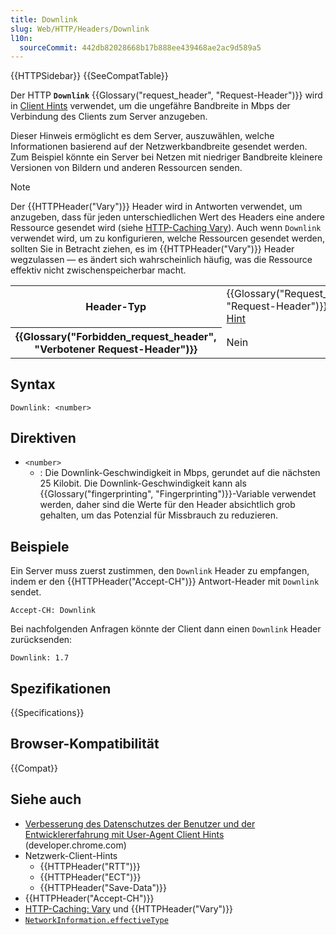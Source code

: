 ```yaml
---
title: Downlink
slug: Web/HTTP/Headers/Downlink
l10n:
  sourceCommit: 442db82028668b17b888ee439468ae2ac9d589a5
---
```


{{HTTPSidebar}} {{SeeCompatTable}}

Der HTTP **`Downlink`** {{Glossary("request_header", "Request-Header")}} wird in [Client Hints](/de/docs/Web/HTTP/Client_hints) verwendet, um die ungefähre Bandbreite in Mbps der Verbindung des Clients zum Server anzugeben.

Dieser Hinweis ermöglicht es dem Server, auszuwählen, welche Informationen basierend auf der Netzwerkbandbreite gesendet werden. Zum Beispiel könnte ein Server bei Netzen mit niedriger Bandbreite kleinere Versionen von Bildern und anderen Ressourcen senden.

> [!NOTE]
> Der {{HTTPHeader("Vary")}} Header wird in Antworten verwendet, um anzugeben, dass für jeden unterschiedlichen Wert des Headers eine andere Ressource gesendet wird (siehe [HTTP-Caching Vary](/de/docs/Web/HTTP/Caching#vary)).
> Auch wenn `Downlink` verwendet wird, um zu konfigurieren, welche Ressourcen gesendet werden, sollten Sie in Betracht ziehen, es im {{HTTPHeader("Vary")}} Header wegzulassen — es ändert sich wahrscheinlich häufig, was die Ressource effektiv nicht zwischenspeicherbar macht.

<table class="properties">
  <tbody>
    <tr>
      <th scope="row">Header-Typ</th>
      <td>
        {{Glossary("Request_header", "Request-Header")}},
        <a href="/de/docs/Web/HTTP/Client_hints">Client-Hint</a>
      </td>
    </tr>
    <tr>
      <th scope="row">{{Glossary("Forbidden_request_header", "Verbotener Request-Header")}}</th>
      <td>Nein</td>
    </tr>
  </tbody>
</table>

## Syntax

```http
Downlink: <number>
```

## Direktiven

- `<number>`
  - : Die Downlink-Geschwindigkeit in Mbps, gerundet auf die nächsten 25 Kilobit.
    Die Downlink-Geschwindigkeit kann als {{Glossary("fingerprinting", "Fingerprinting")}}-Variable verwendet werden, daher sind die Werte für den Header absichtlich grob gehalten, um das Potenzial für Missbrauch zu reduzieren.

## Beispiele

Ein Server muss zuerst zustimmen, den `Downlink` Header zu empfangen, indem er den {{HTTPHeader("Accept-CH")}} Antwort-Header mit `Downlink` sendet.

```http
Accept-CH: Downlink
```

Bei nachfolgenden Anfragen könnte der Client dann einen `Downlink` Header zurücksenden:

```http
Downlink: 1.7
```

## Spezifikationen

{{Specifications}}

## Browser-Kompatibilität

{{Compat}}

## Siehe auch

- [Verbesserung des Datenschutzes der Benutzer und der Entwicklererfahrung mit User-Agent Client Hints](https://developer.chrome.com/docs/privacy-security/user-agent-client-hints) (developer.chrome.com)
- Netzwerk-Client-Hints
  - {{HTTPHeader("RTT")}}
  - {{HTTPHeader("ECT")}}
  - {{HTTPHeader("Save-Data")}}
- {{HTTPHeader("Accept-CH")}}
- [HTTP-Caching: Vary](/de/docs/Web/HTTP/Caching#vary) und {{HTTPHeader("Vary")}}
- [`NetworkInformation.effectiveType`](/de/docs/Web/API/NetworkInformation/effectiveType)
